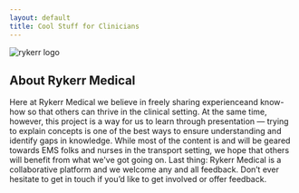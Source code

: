 ```yaml
---
layout: default
title: Cool Stuff for Clinicians
---
```


<img src="{{ '/assets/images/rykerr-logo.png' | relative_url }}" alt="rykerr logo" />

## About Rykerr Medical

Here at Rykerr Medical we believe in freely sharing experienceand know-how so that others can thrive in the clinical setting.  At the same time, however, this project is a way for us to learn through presentation — trying to explain concepts is one of the best ways to ensure understanding and identify gaps in knowledge.  While most of the content is and will be geared towards EMS folks and nurses in the transport setting, we hope that others will benefit from what we've got going on.  Last thing: Rykerr Medical is a collaborative platform and we welcome any and all feedback. Don’t ever hesitate to get in touch if you’d like to get involved or offer feedback.

